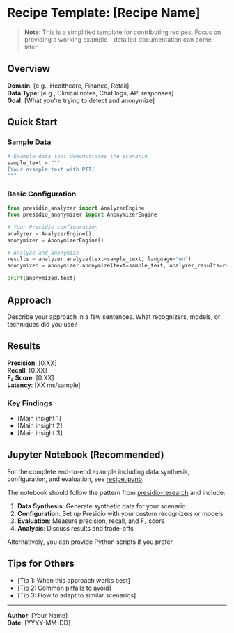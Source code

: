 # Recipe Template: [Recipe Name]

> **Note**: This is a simplified template for contributing recipes. Focus on providing a working example - detailed documentation can come later.

## Overview

**Domain**: [e.g., Healthcare, Finance, Retail]  
**Data Type**: [e.g., Clinical notes, Chat logs, API responses]  
**Goal**: [What you're trying to detect and anonymize]

## Quick Start

### Sample Data

```python
# Example data that demonstrates the scenario
sample_text = """
[Your example text with PII]
"""
```

### Basic Configuration

```python
from presidio_analyzer import AnalyzerEngine
from presidio_anonymizer import AnonymizerEngine

# Your Presidio configuration
analyzer = AnalyzerEngine()
anonymizer = AnonymizerEngine()

# Analyze and anonymize
results = analyzer.analyze(text=sample_text, language="en")
anonymized = anonymizer.anonymize(text=sample_text, analyzer_results=results)

print(anonymized.text)
```

## Approach

Describe your approach in a few sentences. What recognizers, models, or techniques did you use?

## Results

**Precision**: [0.XX]  
**Recall**: [0.XX]  
**F₂ Score**: [0.XX]  
**Latency**: [XX ms/sample]

### Key Findings

- [Main insight 1]
- [Main insight 2]
- [Main insight 3]

## Jupyter Notebook (Recommended)

For the complete end-to-end example including data synthesis, configuration, and evaluation, see [recipe.ipynb](recipe.ipynb).

The notebook should follow the pattern from [presidio-research](https://github.com/microsoft/presidio-research) and include:

1. **Data Synthesis**: Generate synthetic data for your scenario
2. **Configuration**: Set up Presidio with your custom recognizers or models
3. **Evaluation**: Measure precision, recall, and F₂ score
4. **Analysis**: Discuss results and trade-offs

Alternatively, you can provide Python scripts if you prefer.

## Tips for Others

- [Tip 1: When this approach works best]
- [Tip 2: Common pitfalls to avoid]
- [Tip 3: How to adapt to similar scenarios]

---

**Author**: [Your Name]  
**Date**: [YYYY-MM-DD]
